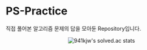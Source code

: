 # PS-Practice
직접 풀어본 알고리즘 문제의 답을 모아둔 Repository입니다.

<div align="center">  
  
![941kjw's solved.ac stats](https://github-readme-solvedac.hyp3rflow.vercel.app/api/?handle=jawonkoo)
</div>
